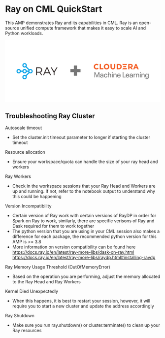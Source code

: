 # Ray on CML QuickStart

This AMP demonstrates Ray and its capabilities in CML. Ray is an open-source unified compute framework that makes it easy to scale AI and Python workloads.

![Ray + CML](images/CML_Ray.png)

## Troubleshooting Ray Cluster

Autoscale timeout
- Set the cluster.init timeout parameter to longer if starting the cluster timeout

Resource allocation
- Ensure your workspace/quota can handle the size of your ray head and workers

Ray Workers
- Check in the workspace sessions that your Ray Head and Workers are up and running. If not, refer to the notebook output to understand why this could be happening

Version Incompatibility
- Certain version of Ray work with certain versions of RayDP in order for Spark on Ray to work, similarly, there are specific verisons of Ray and Dask required for them to work together
- The python version that you are using in your CML session also makes a difference for each package, the recommended python version for this AMP is >= 3.8
- More information on version compatibility can be found here
https://docs.ray.io/en/latest/ray-more-libs/dask-on-ray.html
https://docs.ray.io/en/latest/ray-more-libs/raydp.html#installing-raydp

Ray Memory Usage Threshold (OutOfMemoryError)
- Based on the operation you are performing, adjust the memory allocated to the Ray Head and Ray Workers

Kernel Died Unexpectedly
- When this happens, it is best to restart your session, however, it will require you to start a new cluster and update the address accordingly

Ray Shutdown
- Make sure you run ray.shutdown() or cluster.terminate() to clean up your Ray resources
